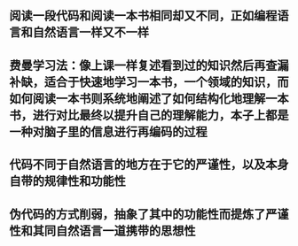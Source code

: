 ## 阅读一段代码和阅读一本书相同却又不同，正如编程语言和自然语言一样又不一样

## 费曼学习法：像上课一样复述看到过的知识然后再查漏补缺，适合于快速地学习一本书，一个领域的知识，而如何阅读一本书则系统地阐述了如何结构化地理解一本书，进行对比最终以提升自己的理解能力，本子上都是一种对脑子里的信息进行再编码的过程

## 代码不同于自然语言的地方在于它的严谨性，以及本身自带的规律性和功能性

## 伪代码的方式削弱，抽象了其中的功能性而提炼了严谨性和其同自然语言一道携带的思想性
